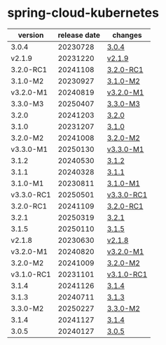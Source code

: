 # spring-cloud-kubernetes	


|version|release date|changes|
|---|---|---|
|3.0.4|20230728|[3.0.4](./3.0.4-20230728.md)|
|v2.1.9|20231220|[v2.1.9](./v2.1.9-20231220.md)|
|3.2.0-RC1|20241108|[3.2.0-RC1](./3.2.0-RC1-20241108.md)|
|3.1.0-M2|20230927|[3.1.0-M2](./3.1.0-M2-20230927.md)|
|v3.2.0-M1|20240819|[v3.2.0-M1](./v3.2.0-M1-20240819.md)|
|3.3.0-M3|20250407|[3.3.0-M3](./3.3.0-M3-20250407.md)|
|3.2.0|20241203|[3.2.0](./3.2.0-20241203.md)|
|3.1.0|20231207|[3.1.0](./3.1.0-20231207.md)|
|3.2.0-M2|20241008|[3.2.0-M2](./3.2.0-M2-20241008.md)|
|v3.3.0-M1|20250130|[v3.3.0-M1](./v3.3.0-M1-20250130.md)|
|3.1.2|20240530|[3.1.2](./3.1.2-20240530.md)|
|3.1.1|20240328|[3.1.1](./3.1.1-20240328.md)|
|3.1.0-M1|20230811|[3.1.0-M1](./3.1.0-M1-20230811.md)|
|v3.3.0-RC1|20250501|[v3.3.0-RC1](./v3.3.0-RC1-20250501.md)|
|3.2.0-RC1|20241109|[3.2.0-RC1](./3.2.0-RC1-20241109.md)|
|3.2.1|20250319|[3.2.1](./3.2.1-20250319.md)|
|3.1.5|20250110|[3.1.5](./3.1.5-20250110.md)|
|v2.1.8|20230630|[v2.1.8](./v2.1.8-20230630.md)|
|v3.2.0-M1|20240820|[v3.2.0-M1](./v3.2.0-M1-20240820.md)|
|3.2.0-M2|20241009|[3.2.0-M2](./3.2.0-M2-20241009.md)|
|v3.1.0-RC1|20231101|[v3.1.0-RC1](./v3.1.0-RC1-20231101.md)|
|3.1.4|20241126|[3.1.4](./3.1.4-20241126.md)|
|3.1.3|20240711|[3.1.3](./3.1.3-20240711.md)|
|3.3.0-M2|20250227|[3.3.0-M2](./3.3.0-M2-20250227.md)|
|3.1.4|20241127|[3.1.4](./3.1.4-20241127.md)|
|3.0.5|20240127|[3.0.5](./3.0.5-20240127.md)|
